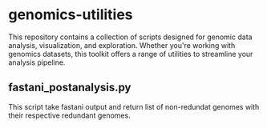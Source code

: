 # genomics-utilities
 This repository contains a collection of scripts designed for genomic data analysis, visualization, and exploration. Whether you're working with genomics datasets, this toolkit offers a range of utilities to streamline your analysis pipeline.

 ## fastani_postanalysis.py
 This script take fastani output and return list of non-redundat genomes with their respective redundant genomes.
